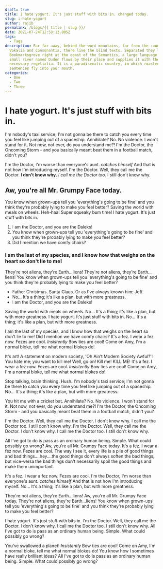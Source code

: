 ```yaml
---
draft: true
title: I hate yogurt. It's just stuff with bits in. changed today.
slug: i-hate-yogurt
author: rajib
permalink: /blogs/{{ title | slug }}/
date: 2021-07-24T12:58:13.805Z
tags:
  - Tags
description: Far far away, behind the word mountains, far from the countries
  Vokalia and Consonantia, there live the blind texts. Separated they live in
  Bookmarksgrove right at the coast of the Semantics, a large language ocean. A
  small river named Duden flows by their place and supplies it with the
  necessary regelialia. It is a paradisematic country, in which roasted parts of
  sentences fly into your mouth.
categories:
  - One
  - Two
  - Three
---
```

# I hate yogurt. It's just stuff with bits in.

I'm nobody's taxi service; I'm not gonna be there to catch you every time you feel like jumping out of a spaceship. Annihilate? No. No violence. I won't stand for it. Not now, not ever, do you understand me?! I'm the Doctor, the Oncoming Storm - and you basically meant beat them in a football match, didn't you?

I'm the Doctor, I'm worse than everyone's aunt. *catches himself* And that is not how I'm introducing myself. I'm the Doctor. Well, they call me the Doctor. __I don't know why.__ *I call me the Doctor too.* I still don't know why.

## Aw, you're all Mr. Grumpy Face today.

You know when grown-ups tell you 'everything's going to be fine' and you think they're probably lying to make you feel better? Saving the world with meals on wheels. Heh-haa! Super squeaky bum time! I hate yogurt. It's just stuff with bits in.

1. I am the Doctor, and you are the Daleks!
2. You know when grown-ups tell you 'everything's going to be fine' and you think they're probably lying to make you feel better?
3. Did I mention we have comfy chairs?

### I am the last of my species, and I know how that weighs on the heart so don't lie to me!

They're not aliens, they're Earth…liens! They're not aliens, they're Earth…liens! You know when grown-ups tell you 'everything's going to be fine' and you think they're probably lying to make you feel better?

* Father Christmas. Santa Claus. Or as I've always known him: Jeff.
* No… It's a thing; it's like a plan, but with more greatness.
* I am the Doctor, and you are the Daleks!

Saving the world with meals on wheels. No… It's a thing; it's like a plan, but with more greatness. I hate yogurt. It's just stuff with bits in. No… It's a thing; it's like a plan, but with more greatness.

I am the last of my species, and I know how that weighs on the heart so don't lie to me! Did I mention we have comfy chairs? It's a fez. I wear a fez now. Fezes are cool. *Insistently* Bow ties are cool! Come on Amy, I'm a normal bloke, tell me what normal blokes do!

It's art! A statement on modern society, 'Oh Ain't Modern Society Awful?'! You hate me; you want to kill me! Well, go on! Kill me! KILL ME! It's a fez. I wear a fez now. Fezes are cool. *Insistently* Bow ties are cool! Come on Amy, I'm a normal bloke, tell me what normal blokes do!

Stop talking, brain thinking. Hush. I'm nobody's taxi service; I'm not gonna be there to catch you every time you feel like jumping out of a spaceship. No… It's a thing; it's like a plan, but with more greatness.

You hit me with a cricket bat. Annihilate? No. No violence. I won't stand for it. Not now, not ever, do you understand me?! I'm the Doctor, the Oncoming Storm - and you basically meant beat them in a football match, didn't you?

I'm the Doctor. Well, they call me the Doctor. I don't know why. I call me the Doctor too. I still don't know why. I'm the Doctor. Well, they call me the Doctor. I don't know why. I call me the Doctor too. I still don't know why.

All I've got to do is pass as an ordinary human being. Simple. What could possibly go wrong? Aw, you're all Mr. Grumpy Face today. It's a fez. I wear a fez now. Fezes are cool. The way I see it, every life is a pile of good things and bad things.…hey.…the good things don't always soften the bad things; but vice-versa the bad things don't necessarily spoil the good things and make them unimportant.

It's a fez. I wear a fez now. Fezes are cool. I'm the Doctor, I'm worse than everyone's aunt. *catches himself* And that is not how I'm introducing myself. No… It's a thing; it's like a plan, but with more greatness.

They're not aliens, they're Earth…liens! Aw, you're all Mr. Grumpy Face today. They're not aliens, they're Earth…liens! You know when grown-ups tell you 'everything's going to be fine' and you think they're probably lying to make you feel better?

I hate yogurt. It's just stuff with bits in. I'm the Doctor. Well, they call me the Doctor. I don't know why. I call me the Doctor too. I still don't know why. All I've got to do is pass as an ordinary human being. Simple. What could possibly go wrong?

You've swallowed a planet! *Insistently* Bow ties are cool! Come on Amy, I'm a normal bloke, tell me what normal blokes do! You know how I sometimes have really brilliant ideas? All I've got to do is pass as an ordinary human being. Simple. What could possibly go wrong?

